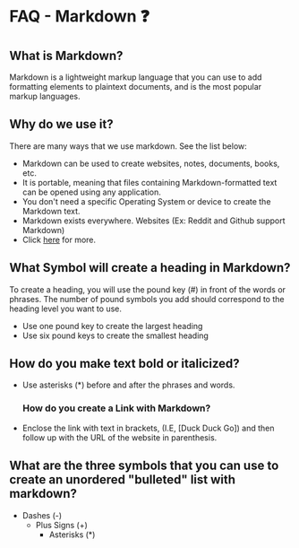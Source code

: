 # FAQ - Markdown ❓

## What is Markdown? 
Markdown is a lightweight markup language that you can use to add formatting elements to plaintext documents, and is the most popular markup languages. 

## Why do we use it? 
There are many ways that we use markdown. See the list below:
- Markdown can be used to create websites, notes, documents, books, etc.
- It is portable, meaning that files containing Markdown-formatted text can be opened using any application.
- You don't need a specific Operating System or device to create the Markdown text.
- Markdown exists everywhere. Websites (Ex: Reddit and Github support Markdown)
- Click [here](https://www.markdownguide.org/getting-started/) for more.
  
## What Symbol will create a heading in Markdown? 
To create a heading, you will use the pound key (#) in front of the words or phrases. The number of pound symbols you add should correspond to the heading level you want to use.
- Use one pound key to create the largest heading
- Use six pound keys to create the smallest heading
  
## How do you make text bold or italicized?
- Use asterisks (*) before and after the phrases and words.
  
  ### How do you create a Link with Markdown?
- Enclose the link with text in brackets, (I.E, [Duck Duck Go]) and then follow up with the URL of the website in parenthesis.
  
 ## What are the three symbols that you can use to create an unordered "bulleted" list with markdown?
 + Dashes (-)
   + Plus Signs (+)
     + Asterisks  (*)
